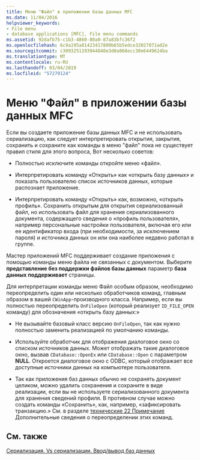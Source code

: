 ```yaml
---
title: Меню "Файл" в приложении базы данных MFC
ms.date: 11/04/2016
helpviewer_keywords:
- File menu
- database applications [MFC], File menu commands
ms.assetid: 92dafb75-c1b3-4860-80a0-87a83bfc36f2
ms.openlocfilehash: 6c9a195a81423417809b65b5edce32027071ad2e
ms.sourcegitcommit: c3093251193944840e3d0a068ecc30e6449624ba
ms.translationtype: MT
ms.contentlocale: ru-RU
ms.lasthandoff: 03/04/2019
ms.locfileid: "57279124"
---
```

# <a name="file-menu-in-an-mfc-database-application"></a>Меню "Файл" в приложении базы данных MFC

Если вы создаете приложение базы данных MFC и не использовать сериализацию, как следует интерпретировать открытия, закрытия, сохранить и сохраните как команды в меню "файл" пока не существует правил стиля для этого вопроса, Вот несколько советов:

- Полностью исключите команды откройте меню «файл».

- Интерпретировать команду «Открыть» как «открыть базу данных» и показать пользователю список источников данных, которые распознает приложение.

- Интерпретировать команду «Открыть» как, возможно, «открыть профиль». Сохранить открытым для открытия сериализованный файл, но использовать файл для хранения сериализованного документа, содержащего сведения о «профиль пользователя», например персональные настройки пользователя, включая его или ее идентификатор входа (при необходимости, за исключением пароля) и источника данных он или она наиболее недавно работал в группе.

Мастер приложений MFC поддерживает создание приложения с помощью команды меню файла не связанных с документом. Выберите **представление без поддержки файлов базы данных** параметр **база данных поддерживает** страницы.

Для интерпретации команды меню Файл особым образом, необходимо переопределить один или несколько обработчиков команд, главным образом в вашей `CWinApp`-производного класса. Например, если вы полностью переопределить `OnFileOpen` (который реализует `ID_FILE_OPEN` команду) для обозначения «открыть базу данных:»

- Не вызывайте базовый класс версию `OnFileOpen`, так как нужно полностью заменить реализацией по умолчанию команды.

- Используйте обработчик для отображения диалоговое окно со списком источников данных. Может отображать такие диалоговое окно, вызвав `CDatabase::OpenEx` или `CDatabase::Open` с параметром **NULL**. Откроется диалоговое окно с ODBC, который отображает все доступные источники данных на компьютере пользователя.

- Так как приложения баз данных обычно не сохранять документ целиком, можно удалить сохранения и сохраните в виде реализации, если вы не используете сериализованного документа для хранения сведений профиля. В противном случае можно создать команды «Сохранить», как, например, «зафиксировать транзакцию.» См. в разделе [технические 22 Примечание](../mfc/tn022-standard-commands-implementation.md) Дополнительные сведения о переопределении этих команд.

## <a name="see-also"></a>См. также

[Сериализация. Vs сериализации. Ввод/вывод баз данных](../mfc/serialization-serialization-vs-database-input-output.md)
